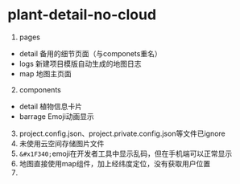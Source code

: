 # plant-detail-no-cloud
1. pages
  - detail 备用的细节页面（与componets重名）
  - logs 新建项目模版自动生成的地图日志
  - map 地图主页面
2. components
  - detail 植物信息卡片
  - barrage Emoji动画显示
3. project.config.json、project.private.config.json等文件已ignore
4. 未使用云空间存储图片文件
5. `&#x1F340;`emoji在开发者工具中显示乱码，但在手机端可以正常显示
6. 地图直接使用map组件，加上经纬度定位，没有获取用户位置
7. 
        